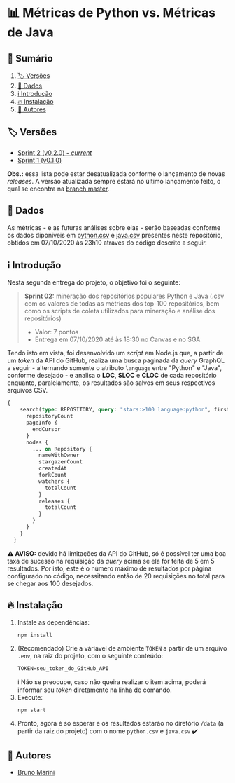 # :bar_chart: Métricas de Python vs. Métricas de Java

## :card_index: Sumário

1. [:label: Versões](#label-versões)
2. [:abacus: Dados](#abacusdados)
3. [:information_source: Introdução](#information_source-introdução)
4. [:fire: Instalação](#fire-instalação)
5. [:busts_in_silhouette: Autores](#busts_in_silhouette-autores)

## :label: Versões

- [Sprint 2 (v0.2.0) - _current_](https://github.com/TheMarini/python-vs-java-metrics/tree/v0.2.0)
- [Sprint 1 (v0.1.0)](https://github.com/TheMarini/python-vs-java-metrics/tree/v0.1.0)

**Obs.:** essa lista pode estar desatualizada conforme o lançamento de novas _releases_. A versão atualizada sempre estará no último lançamento feito, o qual se encontra na [branch master](https://github.com/TheMarini/python-vs-java-metrics).

## :abacus:	Dados

As métricas - e as futuras análises sobre elas - serão baseadas conforme os dados diponíveis em [python.csv](https://github.com/TheMarini/python-vs-java-metrics/blob/v0.2.0/data/python.csv) e [java.csv](https://github.com/TheMarini/python-vs-java-metrics/blob/v0.2.0/data/java.csv) presentes neste repositório, obtidos em 07/10/2020 às 23h10 através do código descrito a seguir.

## :information_source: Introdução

Nesta segunda entrega do projeto, o objetivo foi o seguinte:

> **Sprint 02:** mineração dos repositórios populares Python e Java (.csv com os valores de todas as métricas dos top-100 repositórios, bem como os scripts de coleta utilizados para mineração e análise dos repositórios)
> - Valor: 7 pontos
> - Entrega em 07/10/2020 até às 18:30 no Canvas e no SGA

Tendo isto em vista, foi desenvolvido um _script_ em Node.js que, a partir de um _token_ da API do GitHub, realiza uma busca paginada da _query_ GraphQL a seguir - alternando somente o atributo `language` entre "Python" e "Java", conforme desejado - e analisa o **LOC**, **SLOC** e **CLOC** de cada repositório enquanto, paralelamente, os resultados são salvos em seus respectivos arquivos CSV.


```GraphQL
{
    search(type: REPOSITORY, query: "stars:>100 language:python", first: 100) {
      repositoryCount
      pageInfo {
        endCursor
      }
      nodes {
        ... on Repository {
          nameWithOwner
          stargazerCount
          createdAt
          forkCount
          watchers {
            totalCount
          }
          releases {
            totalCount
          }
        }
      }
    }
  }  
```

**:warning: AVISO:** devido há limitações da API do GitHub, só é possível ter uma boa taxa de sucesso na requisição da _query_ acima se ela for feita de 5 em 5 resultados. Por isto, este é o número máximo de resultados por página configurado no código, necessitando então de 20 requisições no total para se chegar aos 100 desejados.

## :fire: Instalação

1. Instale as dependências:
    ```
    npm install
    ```
2. (Recomendado) Crie a váriável de ambiente `TOKEN` a partir de um arquivo `.env`, na raiz do projeto, com o seguinte conteúdo:
   ```
   TOKEN=seu_token_do_GitHub_API
   ```
   :information_source: Não se preocupe, caso não queira realizar o item acima, poderá informar seu _token_ diretamente na linha de comando.
3. Execute:
    ```
    npm start
    ```
4. Pronto, agora é só esperar e os resultados estarão no diretório `/data` (a partir da raiz do projeto) com o nome `python.csv` e `java.csv` :heavy_check_mark:

## :busts_in_silhouette: Autores

- [Bruno Marini](https://github.com/TheMarini)

